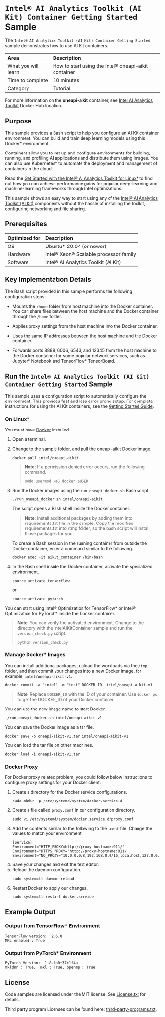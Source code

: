﻿# `Intel® AI Analytics Toolkit (AI Kit) Container Getting Started` Sample

The `Intel® AI Analytics Toolkit (AI Kit) Container Getting Started` sample demonstrates how to use AI Kit containers. 

| Area                  | Description
|:---                   |:---
| What you will learn   | How to start using the Intel® oneapi-aikit container
| Time to complete      | 10 minutes
| Category              | Tutorial

For more information on the **oneapi-aikit** container, see [Intel AI Analytics Toolkit](https://hub.docker.com/r/intel/oneapi-aikit) Docker Hub location.

## Purpose

This sample provides a Bash script to help you configure an AI Kit container environment. You can build and train deep learning models using this Docker* environment.

Containers allow you to set up and configure environments for building, running, and profiling AI applications and distribute them using images. You can also use Kubernetes* to automate the deployment and management of containers in the cloud.

Read the [Get Started with the Intel® AI Analytics Toolkit for Linux*](https://www.intel.com/content/www/us/en/develop/documentation/get-started-with-ai-linux/top.html) to find out how you can achieve performance gains for popular deep-learning and machine-learning frameworks through Intel optimizations.

This sample shows an easy way to start using any of the [Intel® AI Analytics Toolkit (AI Kit)](https://www.intel.com/content/www/us/en/developer/tools/oneapi/ai-analytics-toolkit.html) components without the hassle of installing the toolkit, configuring networking and file sharing.

## Prerequisites

| Optimized for      | Description
|:---                |:---
| OS                 | Ubuntu* 20.04 (or newer)
| Hardware           | Intel® Xeon® Scalable processor family
| Software           | Intel® AI Analytics Toolkit (AI Kit)

## Key Implementation Details

The Bash script provided in this sample performs the following
configuration steps:

- Mounts the `/home` folder from host machine into the Docker container. You can share files between the host machine and the Docker container through the `/home` folder.

- Applies proxy settings from the host machine into the Docker container.

- Uses the same IP addresses between the host machine and the Docker container.

- Forwards ports 8888, 6006, 6543, and 12345 from the host machine to the Docker container for some popular network services, such as Jupyter* Notebook and TensorFlow* TensorBoard.
 
## Run the `Intel® AI Analytics Toolkit (AI Kit) Container Getting Started` Sample

This sample uses a configuration script to automatically configure the environment. This provides fast and less error prone setup. For complete instructions for using the AI Kit containers, see the [Getting Started Guide](https://www.intel.com/content/www/us/en/develop/documentation/get-started-with-ai-linux/top/using-containers.html).

### On Linux*

You must have [Docker](https://docs.docker.com/engine/install/)
installed.

1. Open a terminal.
2. Change to the sample folder, and pull the oneapi-aikit Docker image.
   ```
   docker pull intel/oneapi-aikit
   ```
   >**Note**: If a permission denied error occurs, run the following command.
   >```
   >sudo usermod -aG docker $USER
   >```

3. Run the Docker images using the `run_oneapi_docker.sh` Bash script.
   ```
   ./run_oneapi_docker.sh intel/oneapi-aikit
   ```
   The script opens a Bash shell inside the Docker container.
   > **Note**: Install additional packages by adding them into requirements.txt file in the sample. Copy the modified requirements.txt into /tmp folder, so the bash script will install those packages for you.

   To create a Bash session in the running container from outside the Docker container, enter a command similar to the following.
   ```
   docker exec -it aikit_container /bin/bash
   ```
4. In the Bash shell inside the Docker container, activate the specialized environment.
   ```
   source activate tensorflow
   ```
   or
   ```
   source activate pytorch
   ```
You can start using Intel® Optimization for TensorFlow* or Intel® Optimization for PyTorch* inside the Docker container.

>**Note**: You can verify the activated environment. Change to the directory with the IntelAIKitContainer sample and run the `version_check.py` script.
>```
>python version_check.py
>```

### Manage Docker* Images

You can install additional packages, upload the workloads via the `/tmp` folder, and then commit your changes into a new Docker image, for example, `intel/oneapi-aikit-v1`.
```
docker commit -a "intel" -m "test" DOCKER_ID  intel/oneapi-aikit-v1
```
>**Note**: Replace `DOCKER_ID` with the ID of your container. Use `docker ps` to get the DOCKER_ID of your Docker container.

You can use the new image name to start Docker.
```
./run_oneapi_docker.sh intel/oneapi-aikit-v1
```

You can save the Docker image as a tar file.
```
docker save -o oneapi-aikit-v1.tar intel/oneapi-aikit-v1
```

You can load the tar file on other machines.
```
docker load -i oneapi-aikit-v1.tar
```

### Docker Proxy

For Docker proxy related problem, you could follow below instructions to configure proxy settings for your Docker client.

1. Create a directory for the Docker service configurations.
   ```
   sudo mkdir -p /etc/systemd/system/docker.service.d
   ```
2. Create a file called `proxy.conf` in our configuration directory.
   ```
   sudo vi /etc/systemd/system/docker.service.d/proxy.conf
   ```
3. Add the contents similar to the following to the `.conf` file. Change the values to match your environment.
   ```
   [Service]
   Environment="HTTP_PROXY=http://proxy-hostname:911/"
   Environment="HTTPS_PROXY="http://proxy-hostname:911/
   Environment="NO_PROXY="10.0.0.0/8,192.168.0.0/16,localhost,127.0.0.0/8,134.134.0.0/16"
   ```
4. Save your changes and exit the text editor.
5. Reload the daemon configuration.
   ```
   sudo systemctl daemon-reload
   ```
6. Restart Docker to apply our changes.
   ```
   sudo systemctl restart docker.service
   ```

## Example Output

### Output from TensorFlow* Environment

```
TensorFlow version:  2.6.0
MKL enabled : True
```

### Output from PyTorch* Environment

```
PyTorch Version:  1.8.0a0+37c1f4a
mkldnn : True,  mkl : True, openmp : True
```

## License

Code samples are licensed under the MIT license. See
[License.txt](https://github.com/oneapi-src/oneAPI-samples/blob/master/License.txt) for details.

Third party program Licenses can be found here: [third-party-programs.txt](https://github.com/oneapi-src/oneAPI-samples/blob/master/third-party-programs.txt).